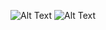 

![Alt Text](https://media.giphy.com/media/vFKqnCdLPNOKc/giphy.gif)
![Alt Text](https://giphy.com/gifs/5l7kRWtG3cyWkos6dU/giphy)
